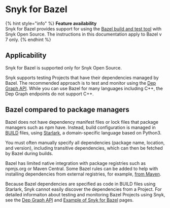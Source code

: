 # Snyk for Bazel

{% hint style="info" %}
**Feature availability**\
Snyk for Bazel provides support for using the [Bazel build and test tool](https://docs.bazel.build/versions/master/bazel-overview.html) with Snyk Open Source. The instructions in this documentation apply to Bazel v 7 only.
{% endhint %}

## Applicability

Snyk for Bazel is supported only for Snyk Open Source.

Snyk supports testing Projects that have their dependencies managed by Bazel. The recommended approach is to test and monitor using the [Dep Graph API](dep-graph-api.md). While you can use Bazel for many languages including C++, the Dep Graph endpoints do not support C++.

## Bazel compared to package managers

Bazel does not have dependency manifest files or lock files that package managers such as npm have. Instead, build configuration is managed in [BUILD](https://docs.bazel.build/versions/master/build-ref.html#BUILD_files) files, using [Starlark](https://docs.bazel.build/versions/master/skylark/language.html), a domain-specific language based on Python3.

You must often manually specify all dependencies (package name, location, and version), including transitive dependencies, which can then be fetched by Bazel during builds.

Bazel has limited native integration with package registries such as npmjs.org or Maven Central. Some Bazel rules can be added to help with installing dependencies from external registries, for example, [from Maven](https://docs.bazel.build/versions/master/external.html#maven-artifacts-and-repositories).

Because Bazel dependencies are specified as code in BUILD files using Starlark, Snyk cannot easily discover the dependencies from a Project. For detailed informaiton about testing and monitoring Bazel Projects using Snyk, see the [Dep Graph API](dep-graph-api.md) and [Example of Snyk for Bazel](example-of-snyk-for-bazel.md) pages.
